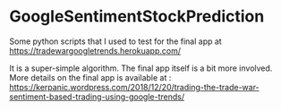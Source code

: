 # GoogleSentimentStockPrediction
Some python scripts that I used to test for the final app at https://tradewargoogletrends.herokuapp.com/

It is a super-simple algorithm. The final app itself is a bit more involved. 
More details on the final app is available at : https://kerpanic.wordpress.com/2018/12/20/trading-the-trade-war-sentiment-based-trading-using-google-trends/
